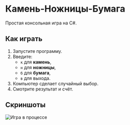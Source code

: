 ﻿# Камень-Ножницы-Бумага

Простая консольная игра на C#.

## Как играть
1. Запустите программу.
2. Введите:
   - `к` для **камень**,
   - `н` для **ножницы**,
   - `б` для **бумага**,
   - `в` для выхода.
3. Компьютер сделает случайный выбор.
4. Смотрите результат и счёт.

## Скриншоты
![Игра в процессе](screenshot.png)